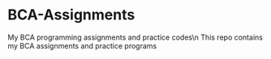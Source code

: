 # BCA-Assignments
My BCA programming assignments and practice codes\n
This repo contains my BCA assignments and practice programs
